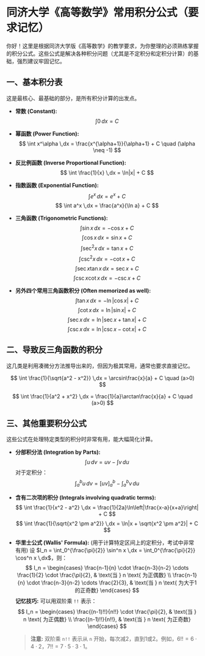# 同济大学《高等数学》常用积分公式（要求记忆）

你好！这里是根据同济大学版《高等数学》的教学要求，为你整理的必须熟练掌握的积分公式。这些公式是解决各种积分问题（尤其是不定积分和定积分计算）的基础，强烈建议牢固记忆。

## 一、基本积分表

这是最核心、最基础的部分，是所有积分计算的出发点。

- **常数 (Constant):**
  $$
  \int 0 \,dx = C
  $$

- **幂函数 (Power Function):**
  $$
  \int x^\alpha \,dx = \frac{x^{\alpha+1}}{\alpha+1} + C \quad (\alpha \neq -1)
  $$

- **反比例函数 (Inverse Proportional Function):**
  $$
  \int \frac{1}{x} \,dx = \ln|x| + C
  $$

- **指数函数 (Exponential Function):**
  $$
  \int e^x \,dx = e^x + C
  $$
  $$
  \int a^x \,dx = \frac{a^x}{\ln a} + C
  $$

- **三角函数 (Trigonometric Functions):**
  $$
  \int \sin x \,dx = -\cos x + C
  $$
  $$
  \int \cos x \,dx = \sin x + C
  $$
  $$
  \int \sec^2 x \,dx = \tan x + C
  $$
  $$
  \int \csc^2 x \,dx = -\cot x + C
  $$
  $$
  \int \sec x \tan x \,dx = \sec x + C
  $$
  $$
  \int \csc x \cot x \,dx = -\csc x + C
  $$

- **另外四个常用三角函数积分 (Often memorized as well):**
  $$
  \int \tan x \,dx = -\ln|\cos x| + C
  $$
  $$
  \int \cot x \,dx = \ln|\sin x| + C
  $$
  $$
  \int \sec x \,dx = \ln|\sec x + \tan x| + C
  $$
  $$
  \int \csc x \,dx = \ln|\csc x - \cot x| + C
  $$

## 二、导致反三角函数的积分

这几类是利用凑微分方法推导出来的，但因为极其常用，通常也要求直接记忆。

$$
\int \frac{1}{\sqrt{a^2 - x^2}} \,dx = \arcsin\frac{x}{a} + C \quad (a>0)
$$

$$
\int \frac{1}{a^2 + x^2} \,dx = \frac{1}{a}\arctan\frac{x}{a} + C \quad (a>0)
$$

## 三、其他重要积分公式

这些公式在处理特定类型的积分时非常有用，能大幅简化计算。

- **分部积分法 (Integration by Parts):**
  $$
  \int u \,dv = uv - \int v \,du
  $$
  对于定积分：
  $$
  \int_a^b u \,dv = [uv]_a^b - \int_a^b v \,du
  $$

- **含有二次项的积分 (Integrals involving quadratic terms):**
  $$
  \int \frac{1}{x^2 - a^2} \,dx = \frac{1}{2a}\ln\left|\frac{x-a}{x+a}\right| + C
  $$
  $$
  \int \frac{1}{\sqrt{x^2 \pm a^2}} \,dx = \ln|x + \sqrt{x^2 \pm a^2}| + C
  $$

- **华里士公式 (Wallis' Formula):** (用于计算特定区间上的定积分，考试中非常有用)
  设 $I_n = \int_0^{\frac{\pi}{2}} \sin^n x \,dx = \int_0^{\frac{\pi}{2}} \cos^n x \,dx$，则：
  $$
  I_n =
  \begin{cases}
  \frac{n-1}{n} \cdot \frac{n-3}{n-2} \cdots \frac{1}{2} \cdot \frac{\pi}{2}, & \text{当 } n \text{ 为正偶数} \\
  \frac{n-1}{n} \cdot \frac{n-3}{n-2} \cdots \frac{2}{3}, & \text{当 } n \text{ 为大于1的正奇数}
  \end{cases}
  $$
  **记忆技巧:** 可以用双阶乘 `!!` 表示：
  $$
  I_n =
  \begin{cases}
  \frac{(n-1)!!}{n!!} \cdot \frac{\pi}{2}, & \text{当 } n \text{ 为正偶数} \\
  \frac{(n-1)!!}{n!!}, & \text{当 } n \text{ 为正奇数}
  \end{cases}
  $$
  > **注意:** 双阶乘 `n!!` 表示从 `n` 开始，每次减2，直到1或2。例如，$6!! = 6 \cdot 4 \cdot 2$，$7!! = 7 \cdot 5 \cdot 3 \cdot 1$。

